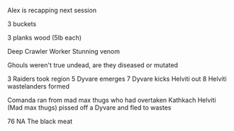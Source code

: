 Alex is recapping next session

3 buckets

3 planks wood (5lb each)

Deep Crawler Worker
Stunning venom

Ghouls weren't true undead, are they diseased or mutated


3 Raiders took region
5 Dyvare emerges
7 Dyvare kicks Helviti out
8 Helviti wastelanders formed

Comanda ran from mad max thugs who had overtaken Kathkach
Helviti (Mad max thugs) pissed off a Dyvare and fled to wastes



76 NA The black meat

